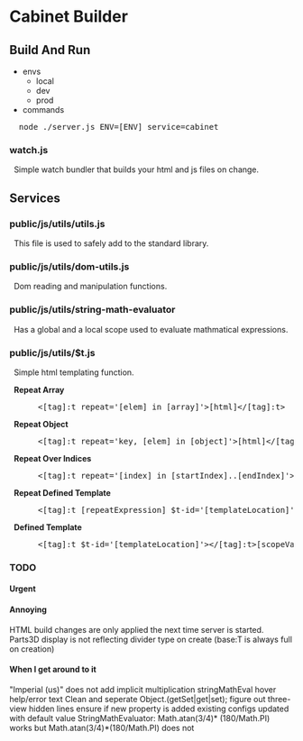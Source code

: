 # Cabinet Builder

## Build And Run
- envs
  - local
  - dev
  - prod
- commands
<pre>
  node ./server.js ENV=[ENV] service=cabinet
</pre>


### watch.js
&nbsp;&nbsp;Simple watch bundler that builds your html and js files on change.

## Services

### public/js/utils/utils.js
&nbsp;&nbsp;This file is used to safely add to the standard library.

### public/js/utils/dom-utils.js
&nbsp;&nbsp;Dom reading and manipulation functions.

### public/js/utils/string-math-evaluator
&nbsp;&nbsp;Has a global and a local scope used to evaluate mathmatical expressions.

### public/js/utils/$t.js
&nbsp;&nbsp;Simple html templating function.

&nbsp;&nbsp;<b>Repeat Array</b>
<pre>      <[tag]:t repeat='[elem] in [array]'>[html]<&#47;[tag]:t></pre>

&nbsp;&nbsp;<b>Repeat Object</b>
<pre>      <[tag]:t repeat='key, [elem] in [object]'>[html]<&#47;[tag]:t></pre>

&nbsp;&nbsp;<b>Repeat Over Indices</b>
<pre>      <[tag]:t repeat='[index] in [startIndex]..[endIndex]'>[html]<&#47;[tag]:t></pre>

&nbsp;&nbsp;<b>Repeat Defined Template</b>
<pre>      <[tag]:t [repeatExpression] $t-id='[templateLocation]'><&#47;[tag]:t></pre>

&nbsp;&nbsp;<b>Defined Template</b>
<pre>      <[tag]:t $t-id='[templateLocation]'><&#47;[tag]:t>[scopeVariable]</pre>

### TODO
#### Urgent

#### Annoying
HTML build changes are only applied the next time server is started.
Parts3D display is not reflecting divider type on create (base:T is always full on creation)

#### When I get around to it
"Imperial (us)" does not add implicit multiplication stringMathEval
hover help/error text
Clean and seperate Object.(getSet|get|set);
figure out three-view hidden lines
ensure if new property is added existing configs updated with default value
StringMathEvaluator: Math.atan(3/4)* (180/Math.PI) works but Math.atan(3/4)*(180/Math.PI) does not
